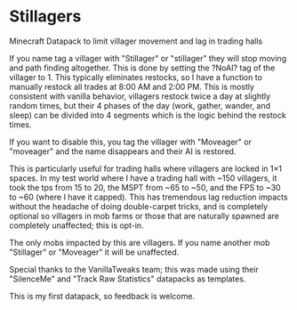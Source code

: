 # Stillagers
Minecraft Datapack to limit villager movement and lag in trading halls

If you name tag a villager with "Stillager" or "stillager" they will stop moving and path finding altogether. This is done by setting the ?NoAI? tag of the villager to 1. This typically eliminates restocks, so I have a function to manually restock all trades at 8:00 AM and 2:00 PM. This is mostly consistent with vanilla behavior, villagers restock twice a day at slightly random times, but their 4 phases of the day (work, gather, wander, and sleep) can be divided into 4 segments which is the logic behind the restock times.

If you want to disable this, you tag the villager with "Moveager" or "moveager" and the name disappears and their AI is restored.

This is particularly useful for trading halls where villagers are locked in 1×1 spaces. In my test world where I have a trading hall with ~150 villagers, it took the tps from 15 to 20, the MSPT from ~65 to ~50, and the FPS to ~30 to ~60 (where I have it capped). This has tremendous lag reduction impacts without the headache of doing double-carpet tricks, and is completely optional so villagers in mob farms or those that are naturally spawned are completely unaffected; this is opt-in.

The only mobs impacted by this are villagers. If you name another mob "Stillager" or "Moveager" it will be unaffected.

Special thanks to the VanillaTweaks team; this was made using their "SilenceMe" and "Track Raw Statistics" datapacks as templates.

This is my first datapack, so feedback is welcome.


